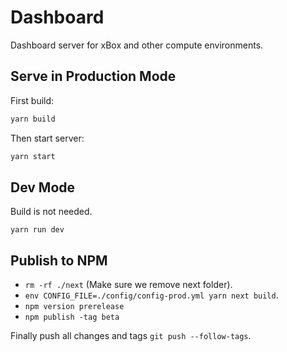 # Dashboard

Dashboard server for xBox and other compute environments.

## Serve in Production Mode

First build:

```bash
yarn build
```

Then start server:

```bash
yarn start
```

## Dev Mode

Build is not needed.

`yarn run dev`

## Publish to NPM

- `rm -rf ./next` (Make sure we remove next folder).
- `env CONFIG_FILE=./config/config-prod.yml yarn next build`.
- `npm version prerelease`
- `npm publish -tag beta`

Finally push all changes and tags `git push --follow-tags`.


